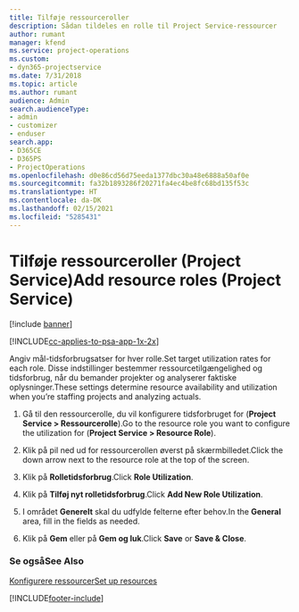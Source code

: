 ```yaml
---
title: Tilføje ressourceroller
description: Sådan tildeles en rolle til Project Service-ressourcer
author: rumant
manager: kfend
ms.service: project-operations
ms.custom:
- dyn365-projectservice
ms.date: 7/31/2018
ms.topic: article
ms.author: rumant
audience: Admin
search.audienceType:
- admin
- customizer
- enduser
search.app:
- D365CE
- D365PS
- ProjectOperations
ms.openlocfilehash: d0e86cd56d75eeda1377dbc30a48e6888a50af0e
ms.sourcegitcommit: fa32b1893286f20271fa4ec4be8fc68bd135f53c
ms.translationtype: HT
ms.contentlocale: da-DK
ms.lasthandoff: 02/15/2021
ms.locfileid: "5285431"
---
```

# <a name="add-resource-roles-project-service"></a><span data-ttu-id="ef954-103">Tilføje ressourceroller (Project Service)</span><span class="sxs-lookup"><span data-stu-id="ef954-103">Add resource roles (Project Service)</span></span>

[!include [banner](../includes/psa-now-project-operations.md)]

[!INCLUDE[cc-applies-to-psa-app-1x-2x](../includes/cc-applies-to-psa-app-1x-2x.md)]

<span data-ttu-id="ef954-104">Angiv mål-tidsforbrugsatser for hver rolle.</span><span class="sxs-lookup"><span data-stu-id="ef954-104">Set target utilization rates for each role.</span></span> <span data-ttu-id="ef954-105">Disse indstillinger bestemmer ressourcetilgængelighed og tidsforbrug, når du bemander projekter og analyserer faktiske oplysninger.</span><span class="sxs-lookup"><span data-stu-id="ef954-105">These settings determine resource availability and utilization when you’re staffing projects and analyzing actuals.</span></span>  
  
1.  <span data-ttu-id="ef954-106">Gå til den ressourcerolle, du vil konfigurere tidsforbruget for (**Project Service > Ressourcerolle**).</span><span class="sxs-lookup"><span data-stu-id="ef954-106">Go to the resource role you want to configure the utilization for (**Project Service > Resource Role**).</span></span>  
  
2.  <span data-ttu-id="ef954-107">Klik på pil ned ud for ressourcerollen øverst på skærmbilledet.</span><span class="sxs-lookup"><span data-stu-id="ef954-107">Click the down arrow next to the resource role at the top of the screen.</span></span>  
  
3.  <span data-ttu-id="ef954-108">Klik på **Rolletidsforbrug**.</span><span class="sxs-lookup"><span data-stu-id="ef954-108">Click **Role Utilization**.</span></span>  
  
4.  <span data-ttu-id="ef954-109">Klik på **Tilføj nyt rolletidsforbrug**.</span><span class="sxs-lookup"><span data-stu-id="ef954-109">Click **Add New Role Utilization**.</span></span>  
  
5.  <span data-ttu-id="ef954-110">I området **Generelt** skal du udfylde felterne efter behov.</span><span class="sxs-lookup"><span data-stu-id="ef954-110">In the **General** area, fill in the fields as needed.</span></span>  
  
6.  <span data-ttu-id="ef954-111">Klik på **Gem** eller på **Gem og luk**.</span><span class="sxs-lookup"><span data-stu-id="ef954-111">Click **Save** or **Save & Close**.</span></span>  
  
### <a name="see-also"></a><span data-ttu-id="ef954-112">Se også</span><span class="sxs-lookup"><span data-stu-id="ef954-112">See Also</span></span>  
 [<span data-ttu-id="ef954-113">Konfigurere ressourcer</span><span class="sxs-lookup"><span data-stu-id="ef954-113">Set up resources</span></span>](../psa/set-up-resources.md)


[!INCLUDE[footer-include](../includes/footer-banner.md)]